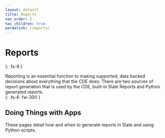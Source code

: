 ```yaml
---
layout: default
title: Reports
nav_order: 5
has_children: true
permalink: /reports/
---
```


# Reports
{: .fs-9 } 

Reporting is an essential function to making supported, data backed decisions about everything that the CDE does. There are two sources of report generation that is used by the CDE, built-in Slate Reports and Python generated reports.  
{: .fs-6 .fw-300 }

## Doing Things with Apps
These pages detail how and when to generate reports in Slate and using Python scripts. 

